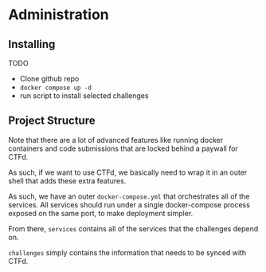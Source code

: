 # Administration

## Installing

TODO
- Clone github repo
- `docker compose up -d`
- run script to install selected challenges

## Project Structure

Note that there are a lot of advanced features like running docker containers and code submissions that are locked behind a paywall for CTFd.

As such, if we want to use CTFd, we basically need to wrap it in an outer shell that adds these extra features.

As such, we have an outer `docker-compose.yml` that orchestrates all of the services.
All services should run under a single docker-compose process exposed on the same port, to make deployment simpler.

From there, `services` contains all of the services that the challenges depend on.

`challenges` simply contains the information that needs to be synced with CTFd.


